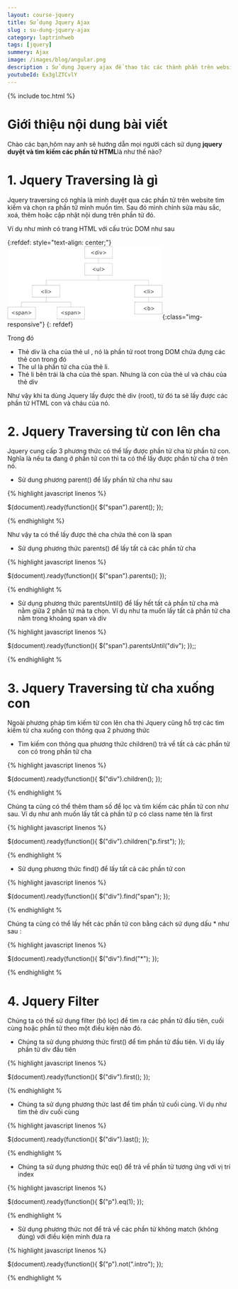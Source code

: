 ```yaml
---
layout: course-jquery
title: Sử dụng Jquery Ajax
slug : su-dung-jquery-ajax
category: laptrinhweb
tags: [jquery]
summery: Ajax 
image: /images/blog/angular.png
description : Sử dụng Jquery ajax để thao tác các thành phần trên website như lấy nội dung, chỉnh sửa nội dung các phần tử trên website
youtubeId: Ex3glZTCvlY
---
```


{% include toc.html %}

# **Giới thiệu nội dung bài viết**

Chào các bạn,hôm nay anh sẽ hướng dẫn mọi người cách sử dụng <b>jquery duyệt và tìm kiếm các phần tử HTML</b>là như thế nào?


# **1. Jquery Traversing là gì**

Jquery traversing có nghĩa là mình duyệt qua các phần tử trên website tìm kiếm và chọn ra phần tử mình muốn tìm. Sau đó mình chỉnh sửa màu sắc, xoá, thêm hoặc cập nhật nội dung trên phần tử đó.

Ví dụ như mình có trang HTML với cấu trúc DOM như sau

{:refdef: style="text-align: center;"}
![position1](/images/post/jquery/travtree.png){:class="img-responsive"}
{: refdef}

Trong đó

- Thẻ div là cha của thẻ ul , nó là phần tử root trong DOM chứa đựng các thẻ con trong đó
- The ul là phần tử cha của thẻ li. 
- Thẻ li bên trái là cha của thẻ span. Nhưng là con của thẻ ul và cháu của thẻ div

Như vậy khi ta dùng Jquery lấy được thẻ div (root), từ đó ta sẽ lấy được các phần tử HTML con và cháu của nó. 


# **2. Jquery Traversing từ con lên cha**

Jquery cung cấp 3 phương thức có thể lấy được phần tử cha từ phần tử con. Nghĩa là nếu ta đang ở phần tử con thì ta có thể lấy được phần tử cha ở trên nó.

- Sử dung phương  parent() để lấy phần tử cha như sau


{% highlight javascript linenos %}

$(document).ready(function(){
  $("span").parent();
});

{% endhighlight %}

Như vậy ta có thể lấy được thẻ cha chứa thẻ con là span

- Sử dụng phương thức parents() để lấy tất cả các phần tử cha

{% highlight javascript linenos %}

$(document).ready(function(){
  $("span").parents();
});

{% endhighlight %

- Sử dụng phương thức parentsUntil() để lấy hết tất cả phần tử cha mà nằm giữa 2 phần tử mà ta chọn. Ví dụ như ta muốn lấy tất cả phần tử cha nằm trong khoảng span và div

{% highlight javascript linenos %}

$(document).ready(function(){
  $("span").parentsUntil("div");
});;

{% endhighlight %

# **3. Jquery Traversing từ cha xuống con**

Ngoài phương pháp tìm kiếm từ con lên cha thì Jquery cũng hỗ trợ các tìm kiếm từ cha xuống con thông qua 2 phương thức

- Tìm kiếm con thông qua phương thức children() trả về tất cả các phần tử con có trong phần tử cha

{% highlight javascript linenos %}

$(document).ready(function(){
  $("div").children();
});

{% endhighlight %

Chúng ta cũng có thể thêm tham số để lọc và tìm kiếm các phần tử con như sau. Ví dụ như anh muốn lấy tất cả phần tử p có class name tên là first

{% highlight javascript linenos %}

$(document).ready(function(){
  $("div").children("p.first");
});

{% endhighlight %

- Sử dụng phương thức find() để lấy tất cả các phần tử con

{% highlight javascript linenos %}

$(document).ready(function(){
  $("div").find("span");
});

{% endhighlight %

Chúng ta cũng có thể lấy hết các phần tử con bằng cách sử dụng dấu * như sau :

{% highlight javascript linenos %}

$(document).ready(function(){
  $("div").find("*");
});

{% endhighlight %

# **4. Jquery Filter**

Chúng ta có thể sử dụng filter (bộ lọc) để tìm ra các phần tử đầu tiên, cuối cùng hoặc phần tử theo một điều kiện nào đó.

- Chúng ta sử dụng phương thức first() để tìm phần tử đầu tiên. Ví dụ lấy phần tử div đầu tiên

{% highlight javascript linenos %}

$(document).ready(function(){
  $("div").first();
});

{% endhighlight %

- Chúng ta sử dụng phương thức last để tìm phần tử cuối cùng. Ví dụ như tìm thẻ div cuối cùng

{% highlight javascript linenos %}

$(document).ready(function(){
  $("div").last();
});

{% endhighlight %

 - Chúng ta sử dụng phương thức eq() để trả về phần tử tương ứng với vị trí index 

{% highlight javascript linenos %}

$(document).ready(function(){
  $("p").eq(1);
});

{% endhighlight %

- Sử dụng phương thức not để trả về các phần tử không match (không đúng) với điều kiện mình đưa ra

{% highlight javascript linenos %}

$(document).ready(function(){
  $("p").not(".intro");
});

{% endhighlight %



